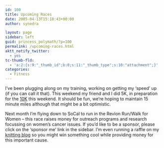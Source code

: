 ```yaml
---
id: 100
title: Upcoming Races
date: 2005-04-13T15:18:43+00:00
author: synedra

layout: page
sidebar: left
guid: princess_polymath/?p=100
permalink: /upcoming-races.html
aktt_notify_twitter:
  - yes
tc-thumb-fld:
  - 'a:2:{s:9:"_thumb_id";b:0;s:11:"_thumb_type";s:10:"attachment";}'
categories:
  - Fitness
---
```

I&#8217;ve been plugging along on my training, working on getting my &#8216;speed&#8217; up (if you can call it that). This weekend my friend and I did 5K, in preparation for the [10K](http://www.firstwave-events.com/sc_half/) this weekend. It should be fun, we&#8217;re hoping to maintain 15 minute miles although that might be a bit optimistic.
  
Next month I&#8217;m flying down to SoCal to run in the Revlon Run/Walk for Women &#8211; this race raises money for outreach programs and research focussing on women&#8217;s cancer issues. If you&#8217;d like to be a sponsor, please click on the &#8216;sponsor me&#8217; link in the sidebar. I&#8217;m even running a raffle on my [knitting blog](http://www.perlgoddess.com/blog/) so you might win something cool while providing money for this important cause.